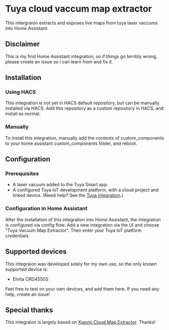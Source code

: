 # Tuya cloud vaccum map extractor
This intergraion extracts and exposes live maps from tuya laser vaccums into Home Assistant.

## Disclaimer
This is my first Home Assistant integration, so if things go terribly wrong, please create an issue so i can learn from and fix it.

## Installation

### Using HACS

This integration is not yet in HACS default repository, but can be manually installed via HACS.
Add this repository as a custom repository in HACS, and install as normal.

### Manually 

To install this integration, manually add the contents of custom_components to your home assistant custom_components folder, and reboot.

## Configuration

### Prerequisites

* A laser vacuum added to the Tuya Smart app.
* A configured Tuya IoT development platform, with a cloud project and linked device. (Need help? See the [Tuya integration](https://www.home-assistant.io/integrations/tuya/#configuration-of-the-tuya-iot-platform).)

### Configuration in Home Assistant
After the installation of this integration into Home Assistant, the integration is configured via config flow. Add a new integration via the UI and choose "Tuya Vacuum Map Extractor". Then enter your Tuya IoT platform credentials.

## Supported devices

This integraion was developed solely for my own use, so the only known supported device is:
* Elvita CRD4550S

Feel free to test on your own devices, and add them here. If you need any help, create an issue!

## Special thanks
This integraion is largely based on [Xiaomi Cloud Map Extractor](https://github.com/PiotrMachowski/Home-Assistant-custom-components-Xiaomi-Cloud-Map-Extractor). Thanks!
